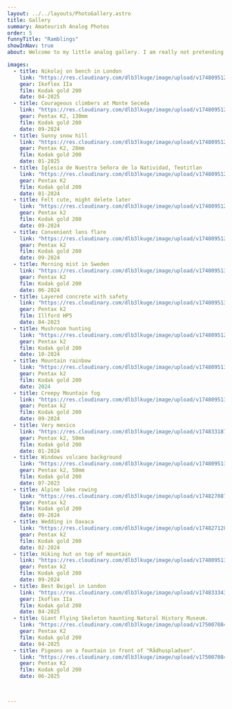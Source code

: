 ```yaml
---
layout: ../../layouts/PhotoGallery.astro
title: Gallery
summary: Amateurish Analog Photos
order: 5
funnyTitle: "Ramblings"
showInNav: true
about: Welcome to my little analog gallery. I am really not pretending to be a professional photographer and this is <mark>just a humble little gallery</mark> of the photos I felt was okay to share. In reality my favourite photos include family and friends - whom I don't feel comfortable sharing online without permission. You can read more about my thoughs on analog photography [here](http://nikolicht.github.io/portfolio/blog/analog_photos). I don't do much editing of the photos, but probably should.

images: 
  - title: Nikolaj on bench in London
    link: "https://res.cloudinary.com/dlb3lkuge/image/upload/v1748095129/000004640006.jpg_compressed_jnitrb.jpg"
    gear: Ikoflex IIa
    film: Kodak gold 200
    date: 04-2025
  - title: Courageous climbers at Monte Seceda
    link: "https://res.cloudinary.com/dlb3lkuge/image/upload/v1748095121/000037950029.jpg_compressed_jp9x7u.jpg"
    gear: Pentax K2, 130mm
    film: Kodak gold 200
    date: 09-2024
  - title: Sunny snow hill
    link: "https://res.cloudinary.com/dlb3lkuge/image/upload/v1748095127/000068420032.png_compressed_ny5nvi.jpg"
    gear: Pentax K2, 28mm
    film: Kodak gold 200
    date: 01-2025
  - title: Iglesia de Nuestra Señora de la Natividad, Teotitlan
    link: "https://res.cloudinary.com/dlb3lkuge/image/upload/v1748095125/000048550019.jpg_compressed_r6tuav.jpg"
    gear: Pentax K2
    film: Kodak gold 200
    date: 01-2024
  - title: Felt cute, might delete later
    link: "https://res.cloudinary.com/dlb3lkuge/image/upload/v1748095129/000078550022.jpg_compressed_mnqexk.jpg"
    gear: Pentax k2
    film: Kodak gold 200
    date: 09-2024
  - title: Convenient lens flare
    link: "https://res.cloudinary.com/dlb3lkuge/image/upload/v1748095121/000037950030.jpg_compressed_dsss0m.jpg"
    gear: Pentax k2
    film: Kodak gold 200
    date: 09-2024
  - title: Morning mist in Sweden
    link: "https://res.cloudinary.com/dlb3lkuge/image/upload/v1748095130/000004720018.jpg_compressed_hileq4.jpg"
    gear: Pentax k2
    film: Kodak gold 200
    date: 06-2024
  - title: Layered concrete with safety
    link: "https://res.cloudinary.com/dlb3lkuge/image/upload/v1748095132/000008770014.jpg_compressed_skafb7.jpg"
    gear: Pentax k2
    film: Illford HP5
    date: 04-2023
  - title: Mushroom hunting
    link: "https://res.cloudinary.com/dlb3lkuge/image/upload/v1748095127/000068420003.png_compressed_vqlele.jpg"
    gear: Pentax k2
    film: Kodak gold 200
    date: 10-2024
  - title: Mountain rainbow
    link: "https://res.cloudinary.com/dlb3lkuge/image/upload/v1748095134/000037950008.jpg_compressed_duippd.jpg"
    gear: Pentax k2
    film: Kodak gold 200
    date: 2024
  - title: Creepy Mountain fog
    link: "https://res.cloudinary.com/dlb3lkuge/image/upload/v1748095137/000037950009.jpg_compressed_ng45ha.jpg"
    gear: Pentax k2
    film: Kodak gold 200
    date: 09-2024
  - title: Very mexico
    link: "https://res.cloudinary.com/dlb3lkuge/image/upload/v1748331875/000048550009.jpg_compressed_uwdeq8.jpg"
    gear: Pentax k2, 50mm
    film: Kodak gold 200
    date: 01-2024
  - title: Windows volcano background
    link: "https://res.cloudinary.com/dlb3lkuge/image/upload/v1748095130/000004960007.jpg_compressed_qrrezu.jpg"
    gear: Pentax k2, 50mm
    film: Kodak gold 200
    date: 07-2023
  - title: Alpine lake rowing
    link: "https://res.cloudinary.com/dlb3lkuge/image/upload/v1748270870/000078550009_o5pxce.jpg"
    gear: Pentax k2
    film: Kodak gold 200
    date: 09-2024
  - title: Wedding in Oaxaca
    link: "https://res.cloudinary.com/dlb3lkuge/image/upload/v1748271284/000048560027_vs91li.jpg"
    gear: Pentax k2
    film: Kodak gold 200
    date: 02-2024
  - title: Hiking hut on top of mountain
    link: "https://res.cloudinary.com/dlb3lkuge/image/upload/v1748095139/000037950018.jpg_compressed_lnbxqw.jpg"
    gear: Pentax k2
    film: Kodak gold 200
    date: 09-2024
  - title: Best Beigel in London
    link: "https://res.cloudinary.com/dlb3lkuge/image/upload/v1748333436/000004640004_01_nqam3f.png"
    gear: Ikoflex IIa
    film: Kodak gold 200
    date: 04-2025
  - title: Giant Flying Skeleton haunting Natural History Museum.
    link: "https://res.cloudinary.com/dlb3lkuge/image/upload/v1750070842/000043750016_01_f6rhwu.jpg"
    gear: Pentax K2
    film: Kodak gold 200
    date: 04-2025
  - title: Pigeons on a fountain in front of "Rådhuspladsen".
    link: "https://res.cloudinary.com/dlb3lkuge/image/upload/v1750070842/000043750036_01_teadls.jpg"
    gear: Pentax K2
    film: Kodak gold 200
    date: 06-2025

    

---
```


<PhotoGallery />